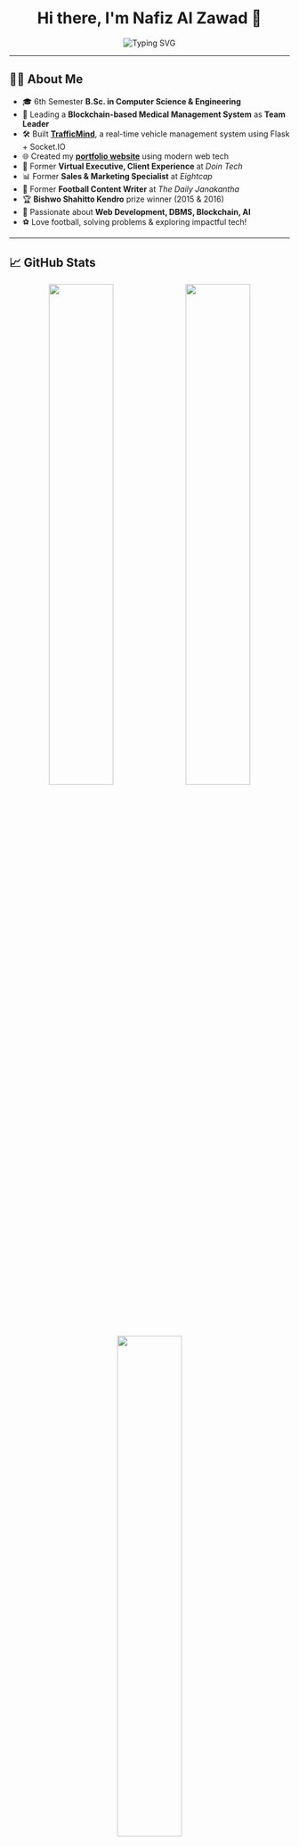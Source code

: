 <h1 align="center">Hi there, I'm Nafiz Al Zawad 👋</h1>

<p align="center">
  <img src="https://readme-typing-svg.herokuapp.com?font=Fira+Code&duration=3000&pause=1000&color=00FFFF&center=true&vCenter=true&width=600&lines=CSE+Student+%7C+Team+Leader+(Blockchain+Project);Passionate+about+Web+Development%2C+Blockchain+%26+AI;Ex-Virtual+Executive+at+Doin+Tech+%7C+Ex-S%26M+Specialist+at+Eightcap;Built+TrafficMind+%26+Portfolio+Site+zawad-dev.vercel.app;Football+Enthusiast+%7C+Tech+Explorer+%7C+AI+Learner" alt="Typing SVG" />
</p>

---

## 👨‍💻 About Me

- 🎓 6th Semester **B.Sc. in Computer Science & Engineering**
- 🧠 Leading a **Blockchain-based Medical Management System** as **Team Leader**
- 🛠️ Built [**TrafficMind**](https://github.com/nafizalzawad/TrafficMind), a real-time vehicle management system using Flask + Socket.IO
- 🌐 Created my **[portfolio website](https://zawad-dev.vercel.app)** using modern web tech
- 💼 Former **Virtual Executive, Client Experience** at *Doin Tech*
- 📊 Former **Sales & Marketing Specialist** at *Eightcap*
- 📝 Former **Football Content Writer** at *The Daily Janakantha*
- 🏆 **Bishwo Shahitto Kendro** prize winner (2015 & 2016)
- 🚀 Passionate about **Web Development, DBMS, Blockchain, AI**
- ⚽ Love football, solving problems & exploring impactful tech!

---

## 📈 GitHub Stats

<p align="center">
  <img width="48%" src="https://github-readme-stats.vercel.app/api?username=nafizalzawad&show_icons=true&theme=tokyonight&count_private=true" />
  <img width="48%" src="https://github-readme-streak-stats.herokuapp.com?user=nafizalzawad&theme=tokyonight&hide_border=true" />
</p>
<p align="center">
  <img width="48%" src="https://github-readme-stats.vercel.app/api/top-langs/?username=nafizalzawad&layout=compact&theme=tokyonight" />
</p>

---

## 🔥 Recent GitHub Activity

<p align="center">
  <img src="https://github-readme-activity-graph.vercel.app/graph?username=nafizalzawad&theme=tokyo-night&bg_color=1a1b27&hide_border=true" />
</p>

---

## 🚀 Notable Projects

### 🚦 **TrafficMind: Vehicle Management System**  
🔗 [GitHub Repository](https://github.com/nafizalzawad/TrafficMind)  
Built using **Flask, MySQL, Bootstrap, and Socket.IO**. Provides real-time updates for vehicle records and fines.

### 🧑‍💼 **Portfolio Website**  
🌐 [zawad-dev.vercel.app](https://zawad-dev.vercel.app)  
Built with **HTML, CSS, JavaScript, and responsive design** to showcase projects and resume.

---

## 📬 Connect with Me

<p align="center">
  <a href="https://www.linkedin.com/in/nafizalzawad/">
    <img src="https://img.shields.io/badge/LinkedIn-0077B5?style=for-the-badge&logo=linkedin&logoColor=white" />
  </a>
  <a href="https://zawad-dev.vercel.app">
    <img src="https://img.shields.io/badge/Portfolio-000000?style=for-the-badge&logo=vercel&logoColor=white" />
  </a>
</p>

